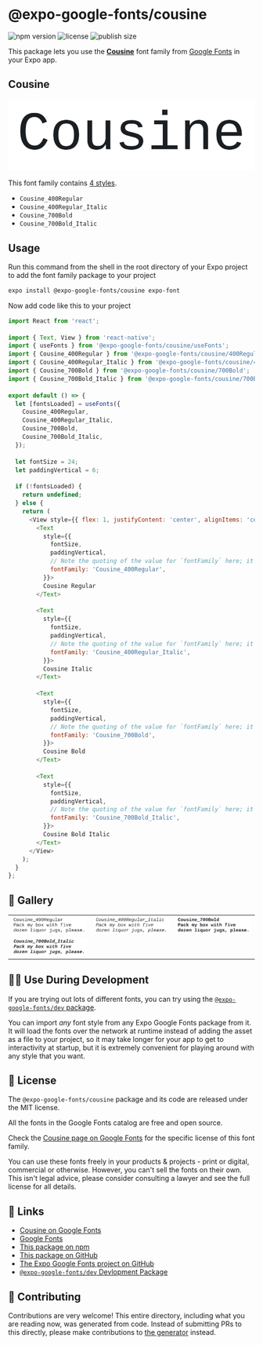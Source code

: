 # @expo-google-fonts/cousine

![npm version](https://flat.badgen.net/npm/v/@expo-google-fonts/cousine)
![license](https://flat.badgen.net/github/license/expo/google-fonts)
![publish size](https://flat.badgen.net/packagephobia/install/@expo-google-fonts/cousine)

This package lets you use the [**Cousine**](https://fonts.google.com/specimen/Cousine) font family from [Google Fonts](https://fonts.google.com/) in your Expo app.

## Cousine

![Cousine](./font-family.png)

This font family contains [4 styles](#-gallery).

- `Cousine_400Regular`
- `Cousine_400Regular_Italic`
- `Cousine_700Bold`
- `Cousine_700Bold_Italic`

## Usage

Run this command from the shell in the root directory of your Expo project to add the font family package to your project
```sh
expo install @expo-google-fonts/cousine expo-font
```

Now add code like this to your project
```js
import React from 'react';

import { Text, View } from 'react-native';
import { useFonts } from '@expo-google-fonts/cousine/useFonts';
import { Cousine_400Regular } from '@expo-google-fonts/cousine/400Regular';
import { Cousine_400Regular_Italic } from '@expo-google-fonts/cousine/400Regular_Italic';
import { Cousine_700Bold } from '@expo-google-fonts/cousine/700Bold';
import { Cousine_700Bold_Italic } from '@expo-google-fonts/cousine/700Bold_Italic';

export default () => {
  let [fontsLoaded] = useFonts({
    Cousine_400Regular,
    Cousine_400Regular_Italic,
    Cousine_700Bold,
    Cousine_700Bold_Italic,
  });

  let fontSize = 24;
  let paddingVertical = 6;

  if (!fontsLoaded) {
    return undefined;
  } else {
    return (
      <View style={{ flex: 1, justifyContent: 'center', alignItems: 'center' }}>
        <Text
          style={{
            fontSize,
            paddingVertical,
            // Note the quoting of the value for `fontFamily` here; it expects a string!
            fontFamily: 'Cousine_400Regular',
          }}>
          Cousine Regular
        </Text>

        <Text
          style={{
            fontSize,
            paddingVertical,
            // Note the quoting of the value for `fontFamily` here; it expects a string!
            fontFamily: 'Cousine_400Regular_Italic',
          }}>
          Cousine Italic
        </Text>

        <Text
          style={{
            fontSize,
            paddingVertical,
            // Note the quoting of the value for `fontFamily` here; it expects a string!
            fontFamily: 'Cousine_700Bold',
          }}>
          Cousine Bold
        </Text>

        <Text
          style={{
            fontSize,
            paddingVertical,
            // Note the quoting of the value for `fontFamily` here; it expects a string!
            fontFamily: 'Cousine_700Bold_Italic',
          }}>
          Cousine Bold Italic
        </Text>
      </View>
    );
  }
};

```

## 🔡 Gallery


||||
|-|-|-|
|![Cousine_400Regular](.//400Regular/Cousine_400Regular.ttf.png)|![Cousine_400Regular_Italic](.//400Regular_Italic/Cousine_400Regular_Italic.ttf.png)|![Cousine_700Bold](.//700Bold/Cousine_700Bold.ttf.png)||
|![Cousine_700Bold_Italic](.//700Bold_Italic/Cousine_700Bold_Italic.ttf.png)||||


## 👩‍💻 Use During Development

If you are trying out lots of different fonts, you can try using the [`@expo-google-fonts/dev` package](https://github.com/freeboub/google-fonts/tree/master/font-packages/dev#readme).

You can import *any* font style from any Expo Google Fonts package from it. It will load the fonts
over the network at runtime instead of adding the asset as a file to your project, so it may take longer
for your app to get to interactivity at startup, but it is extremely convenient
for playing around with any style that you want.

## 📖 License

The `@expo-google-fonts/cousine` package and its code are released under the MIT license.

All the fonts in the Google Fonts catalog are free and open source.

Check the [Cousine page on Google Fonts](https://fonts.google.com/specimen/Cousine) for the specific license of this font family.

You can use these fonts freely in your products & projects - print or digital, commercial or otherwise. However, you can't sell the fonts on their own. This isn't legal advice, please consider consulting a lawyer and see the full license for all details.

## 🔗 Links

- [Cousine on Google Fonts](https://fonts.google.com/specimen/Cousine)
- [Google Fonts](https://fonts.google.com/)
- [This package on npm](https://www.npmjs.com/package/@expo-google-fonts/cousine)
- [This package on GitHub](https://github.com/freeboub/google-fonts/tree/master/font-packages/cousine)
- [The Expo Google Fonts project on GitHub](https://github.com/freeboub/google-fonts)
- [`@expo-google-fonts/dev` Devlopment Package](https://github.com/freeboub/google-fonts/tree/master/font-packages/dev)

## 🤝 Contributing

Contributions are very welcome! This entire directory, including what you are reading now, was generated from code. Instead of submitting PRs to this directly, please make contributions to [the generator](https://github.com/freeboub/google-fonts/tree/master/packages/generator) instead.
